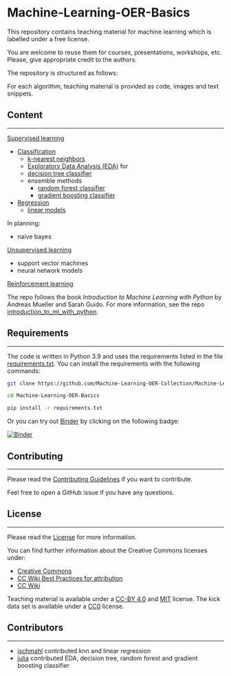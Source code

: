 <!--
SPDX-FileCopyrightText: 2023 Machine-Learning-OER-Collection
SPDX-License-Identifier: CC-BY-4.0
-->

# Machine-Learning-OER-Basics
This repository contains teaching material for machine learning which is labelled under a free license.

You are welcome to reuse them for courses, presentations, workshops, etc.  
Please, give appropriate credit to the authors.

The repository is structured as follows:

For each algorithm, teaching material is provided as code, images and text snippets.

## Content
---
[Supervised learning](/supervised_learning/)
  * [Classification](/supervised_learning/classification/) 
    * [k-nearest neighbors](/supervised_learning/classification/k_nearest_neighbors/)
    * [Exploratory Data Analysis (EDA)](/supervised_learning/Exploratory_data_analysis_code.ipynb) for
    * [decision tree classifier](/supervised_learning/classification/decision_tree/)
    * ensemble methods
      * [random forest classifier](/supervised_learning/classification/ensemble_methods/random_forest/)
      * [gradient boosting classifier](/supervised_learning/classification/ensemble_methods/boosting/)
  * [Regression](/supervised_learning/regression/)
    * [linear models](/supervised_learning/regression/linear_models/linear_regression/)

In planning:

* naive bayes

[Unsupervised learning](/unsupervised_learning/)

* support vector machines
* neural network models

[Reinforcement learning](/reinforcement_learning/)


The repo follows the book _Introduction to Machine Learning with Python_ by Andreas Mueller and Sarah Guido.
For more information, see the repo [introduction_to_ml_with_python](https://github.com/amueller/introduction_to_ml_with_python).

## Requirements 
---

The code is written in Python 3.9 and uses the requirements listed in the file [requirements.txt](/supervised_learning/requirements.txt).
You can install the requirements with the following commands:

```bash
git clone https://github.com/Machine-Learning-OER-Collection/Machine-Learning-OER-Basics

cd Machine-Learning-OER-Basics

pip install -r requirements.txt
```

Or you can try out [Binder](https://mybinder.readthedocs.io/en/latest/) by clicking on the following badge:

[![Binder](https://mybinder.org/badge_logo.svg)](https://mybinder.org/v2/gh/Machine-Learning-OER-Collection/Machine-Learning-OER-Basics/HEAD)

## Contributing 
---
Please read the [Contributing Guidelines](/CONTRIBUTING.md) if you want to contribute.

Feel free to open a GitHub issue if you have any questions. 


## License
---
Please read the [License](/Machine-Learning-OER-Basics-main/License.md) for more information.

You can find further information about the Creative Commons licenses under:
* [Creative Commons](https://creativecommons.org/)
* [CC Wiki Best Practices for attribution](https://wiki.creativecommons.org/wiki/Best_practices_for_attribution) 
* [CC Wiki](https://wiki.creativecommons.org/)

Teaching material is available under a [CC-BY 4.0](https://creativecommons.org/licenses/by/4.0/deed.en) and [MIT](https://opensource.org/license/mit/) license. 
The kick data set is available under a [CC0](https://creativecommons.org/publicdomain/zero/1.0/) license.


## Contributors
---
- [ischmahl](https://github.com/ischmahl) contributed knn and linear regression
- [julia](https://github.com/auringonnousu) contributed EDA, decision tree, random forest and gradient boosting classifier
